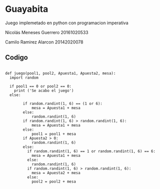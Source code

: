 # Guayabita
  Juego implemetado en python con programacion imperativa
  
  Nicolás Meneses Guerrero 			20161020533
  
  Camilo Ramirez Alarcon   			20142020078
## Codigo
<pre><code>
def juego(pool1, pool2, Apuesta1, Apuesta2, mesa):
  import random
  
  if pool1 == 0 or pool2 == 0:
    print ('Se acabo el juego')
  else:
        
        if random.randint(1, 6) == (1 or 6):
            mesa = Apuesta1 + mesa
        else:
            random.randint(1, 6)
        if random.randint(1, 6) > random.randint(1, 6):
            mesa = Apuesta1 + mesa
        else:
            pool1 = pool1 + mesa
        if Apuesta2 > 0:
            random.randint(1, 6)
        else:
          if random.randint(1, 6) == 1 or random.randint(1, 6) == 6:
            mesa = Apuesta1 + mesa
          else:
            random.randint(1, 6)
          if random.randint(1, 6) > random.randint(1, 6):
            mesa = Apuesta2 + mesa
          else:
            pool2 = pool2 + mesa

